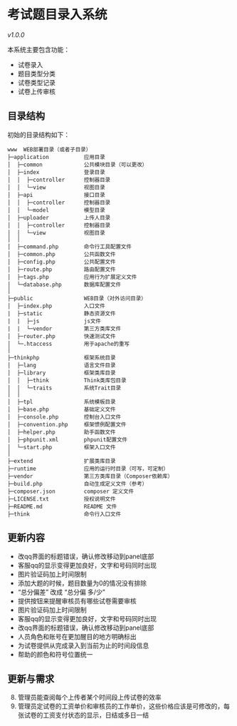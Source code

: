 考试题目录入系统
===============

*v1.0.0*

本系统主要包含功能：

 + 试卷录入
 + 题目类型分类
 + 试卷类型记录
 + 试卷上传审核

## 目录结构

初始的目录结构如下：

~~~
www  WEB部署目录（或者子目录）
├─application           应用目录
│  ├─common             公共模块目录（可以更改）
│  ├─index              登录目录
│  │  ├─controller      控制器目录
│  │  └─view            视图目录
│  ├─api                接口目录
│  │  ├─controller      控制器目录
│  │  └─model           模型目录
│  ├─uploader           上传人目录
│  │  ├─controller      控制器目录
│  │  └─view            视图目录
│  │
│  ├─command.php        命令行工具配置文件
│  ├─common.php         公共函数文件
│  ├─config.php         公共配置文件
│  ├─route.php          路由配置文件
│  ├─tags.php           应用行为扩展定义文件
│  └─database.php       数据库配置文件
│
├─public                WEB目录（对外访问目录）
│  ├─index.php          入口文件
|  ├─static             静态资源文件
|  |  ├─js              js文件
|  |  └─vendor          第三方类库文件
│  ├─router.php         快速测试文件
│  └─.htaccess          用于apache的重写
│
├─thinkphp              框架系统目录
│  ├─lang               语言文件目录
│  ├─library            框架类库目录
│  │  ├─think           Think类库包目录
│  │  └─traits          系统Trait目录
│  │
│  ├─tpl                系统模板目录
│  ├─base.php           基础定义文件
│  ├─console.php        控制台入口文件
│  ├─convention.php     框架惯例配置文件
│  ├─helper.php         助手函数文件
│  ├─phpunit.xml        phpunit配置文件
│  └─start.php          框架入口文件
│
├─extend                扩展类库目录
├─runtime               应用的运行时目录（可写，可定制）
├─vendor                第三方类库目录（Composer依赖库）
├─build.php             自动生成定义文件（参考）
├─composer.json         composer 定义文件
├─LICENSE.txt           授权说明文件
├─README.md             README 文件
├─think                 命令行入口文件
~~~

## 更新内容
 + 改qq界面的标题错误，确认修改移动到panel底部
 + 客服qq的显示变得更加良好，文字和号码同时出现
 + 图片验证码加上时间限制
 + 添加大题的时候，题目数量为0的情况没有排除
 + “总分偏差”  改成  “总分偏 多/少”
 + 提供按钮来提醒审核员有哪些试卷需要审核
 + 图片验证码加上时间限制
 + 客服qq的显示变得更加良好，文字和号码同时出现
 + 改qq界面的标题错误，确认修改移动到panel底部
 + 人员角色和账号在更加醒目的地方明确标出
 + 为试卷提供从完成录入到当前为止的时间段信息
 + 帮助的颜色和符号位置统一

## 更新与需求

8.	管理员能查阅每个上传者某个时间段上传试卷的效率
12. 管理员定试卷的工资单价和审核员的工作单价，这些价格应该是可修改的，每张试卷的工资支付状态的显示，日结或多日一结

